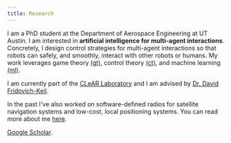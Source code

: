 ```yaml
---
title: Research
---
```

 
I am a PhD student at the Department of Aerospace Engineering at UT Austin. I am interested in **artificial intelligence for multi-agent interactions**. Concretely, I design control strategies for multi-agent interactions so that robots can safely, and smoothly, interact with other robots or humans. My work leverages game theory [(gt)](tags/gt), control theory [(ct)](tags/ct), and machine learning [(ml)](tags/ml). 

I am currently part of the [CLeAR Laboratory](https://clearoboticslab.github.io/) and I am advised by [Dr. David Fridovich-Keil](https://www.ae.utexas.edu/people/faculty/faculty-directory/fridovich-keil).
 
In the past I've also worked on software-defined radios for satellite navigation systems and low-cost, local positioning systems. You can read more about me [here](about).
 
[Google Scholar](https://scholar.google.com/citations?user=q0dyHx4AAAAJ&hl=en).